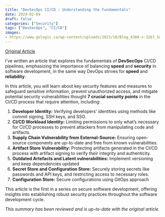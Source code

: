 ```yaml
---
title: "DevSecOps CI/CD : Understanding the Fundamentals"
date: 2024-02-09
draft: false
categories: ["Security"]
tags: ["DevSecOps", "CI/CD"]
images:
- https://www.gologic.ca/wp-content/uploads/2023/10/Blog_4360-x-3267_Securite-5-1024x767.png
---
```


[Original Article](https://www.gologic.ca/en/devsecops-ci-cd/)

I've written an article that explores the fundamentals of **DevSecOps** CI/CD pipelines, emphasizing the importance of balancing **speed** and **security** in software development, in the same way DevOps strives for **speed** and **reliability**.

In this article, you will learn about key security features and measures to safeguard sensitive information, prevent unauthorized access, and mitigate potential security vulnerabilities thought **7 crucial security points** in the CI/CD process that require attention, including:

1.  **Developer Identity:** Verifying developers' identities using methods like commit signing, SSH keys, and SSO.
2.  **CI/CD Workload Identity:** Limiting permissions to only what’s necessary for CI/CD processes to prevent attackers from manipulating code and artifacts.
3.  **Supply Chain Vulnerability from External-Source:** Ensuring open-source components are up-to-date and free from known vulnerabilities.
4.  **Artifact Store Vulnerability:** Protecting artifacts generated in the CI/CD process with artifact signing to verify their integrity and authenticity.
5.  **Outdated Artefacts and Latent vulnerabilities:** Implement versioning and keep dependencies updated
6.  **Secret Store and Configuration Store:** Securely storing secrets like passwords and API keys, and restricting access to necessary roles.
7.  **Configuration Store:** Secure configurations using GitOps approach

This article is the first in a series on secure software development, offering insights into establishing robust security practices throughout the software development cycle.

*This summary has been reviewed and is up-to-date with the original article.*
